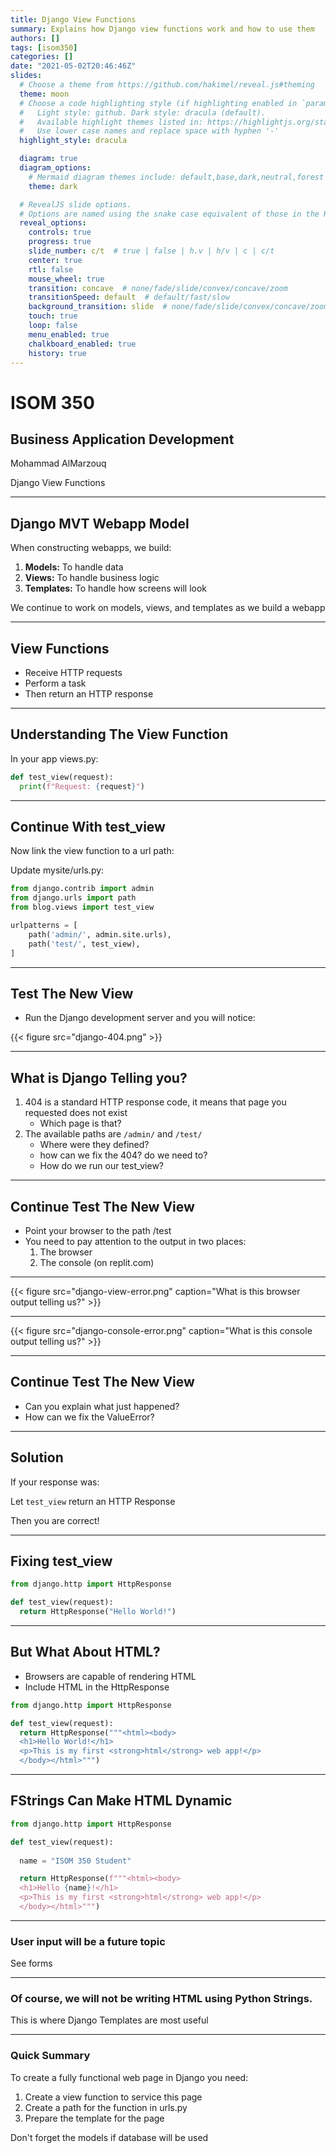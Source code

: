 ```yaml
---
title: Django View Functions
summary: Explains how Django view functions work and how to use them
authors: []
tags: [isom350]
categories: []
date: "2021-05-02T20:46:46Z"
slides:
  # Choose a theme from https://github.com/hakimel/reveal.js#theming
  theme: moon
  # Choose a code highlighting style (if highlighting enabled in `params.toml`)
  #   Light style: github. Dark style: dracula (default).
  #   Available highlight themes listed in: https://highlightjs.org/static/demo/
  #   Use lower case names and replace space with hyphen '-'
  highlight_style: dracula

  diagram: true
  diagram_options:
    # Mermaid diagram themes include: default,base,dark,neutral,forest
    theme: dark

  # RevealJS slide options.
  # Options are named using the snake case equivalent of those in the RevealJS docs.
  reveal_options:
    controls: true
    progress: true
    slide_number: c/t  # true | false | h.v | h/v | c | c/t
    center: true
    rtl: false
    mouse_wheel: true
    transition: concave  # none/fade/slide/convex/concave/zoom
    transitionSpeed: default  # default/fast/slow
    background_transition: slide  # none/fade/slide/convex/concave/zoom
    touch: true
    loop: false
    menu_enabled: true
    chalkboard_enabled: true
    history: true
---
```



# ISOM 350
## Business Application Development

Mohammad AlMarzouq

Django View Functions

---

## Django MVT Webapp Model

When constructing webapps, we build:

1. **Models:** To handle data
2. **Views:** To handle business logic
3. **Templates:** To handle how screens will look

We continue to work on models, views, and templates as we build a webapp

---

## View Functions

- Receive HTTP requests
- Perform a task
- Then return an HTTP response

---

## Understanding The View Function

In your app views.py:

```python
def test_view(request):
  print(f"Request: {request}")
```

---

## Continue With test_view

Now link the view function to a url path:

Update mysite/urls.py:

```python
from django.contrib import admin
from django.urls import path
from blog.views import test_view

urlpatterns = [
    path('admin/', admin.site.urls), 
    path('test/', test_view),    
]
```

---

## Test The New View

- Run the Django development server and you will notice:

{{< figure src="django-404.png" >}}

---

## What is Django Telling you?

1. 404 is a standard HTTP response code, it means that page you requested does not exist
   - Which page is that?
2. The available paths are `/admin/` and `/test/`
   - Where were they defined?
   - how can we fix the 404? do we need to?
   - How do we run our test_view?
---

## Continue Test The New View

- Point your browser to the path /test
- You need to pay attention to the output in two places:
  1. The browser
  2. The console (on replit.com)

---

{{< figure src="django-view-error.png" caption="What is this browser output telling us?" >}}

---

{{< figure src="django-console-error.png" caption="What is this console output telling us?" >}}

---

## Continue Test The New View

- Can you explain what just happened?
- How can we fix the ValueError?

---

## Solution

If your response was:
  
  Let `test_view` return an HTTP Response

Then you are correct!

---

## Fixing test_view

```python
from django.http import HttpResponse

def test_view(request):
  return HttpResponse("Hello World!")
```

---

## But What About HTML?

- Browsers are capable of rendering HTML
- Include HTML in the HttpResponse

```python
from django.http import HttpResponse

def test_view(request):
  return HttpResponse("""<html><body>
  <h1>Hello World!</h1>
  <p>This is my first <strong>html</strong> web app!</p>
  </body></html>""")
```

---

## FStrings Can Make HTML Dynamic

```python
from django.http import HttpResponse

def test_view(request):
  
  name = "ISOM 350 Student"

  return HttpResponse(f"""<html><body>
  <h1>Hello {name}!</h1>
  <p>This is my first <strong>html</strong> web app!</p>
  </body></html>""")
```

---

### User input will be a future topic

See forms


---

### Of course, we will not be writing HTML using Python Strings.

This is where Django Templates are most useful

---

### Quick Summary

To create a fully functional web page in Django you need:

1. Create a view function to service this page
2. Create a path for the function in urls.py
3. Prepare the template for the page

Don't forget the models if database will be used